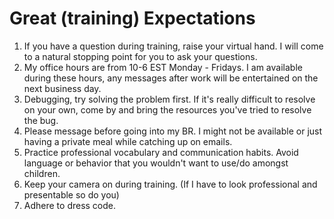 # Great (training) Expectations

1. If you have a question during training, raise your virtual hand. I will come to a natural stopping point for you to ask your questions.
2. My office hours are from 10-6 EST Monday - Fridays. I am available during these hours, any messages after work will be entertained on the next business day.
3. Debugging, try solving the problem first. If it's really difficult to resolve on your own, come by and bring the resources you've tried to resolve the bug.
4. Please message before going into my BR. I might not be available or just having a private meal while catching up on emails.
5. Practice professional vocabulary and communication habits. Avoid language or behavior that you wouldn't want to use/do amongst children.
6. Keep your camera on during training. (If I have to look professional and presentable so do you)
7. Adhere to dress code.
